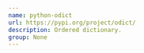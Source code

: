 ```yaml
---
name: python-odict
url: https://pypi.org/project/odict/
description: Ordered dictionary.
group: None
---
```

